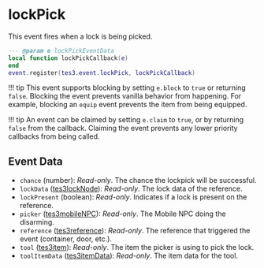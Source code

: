 # lockPick
<div class="search_terms" style="display: none">lockpick</div>

<!---
	This file is autogenerated. Do not edit this file manually. Your changes will be ignored.
	More information: https://github.com/MWSE/MWSE/tree/master/docs
-->

This event fires when a lock is being picked.

```lua
--- @param e lockPickEventData
local function lockPickCallback(e)
end
event.register(tes3.event.lockPick, lockPickCallback)
```

!!! tip
	This event supports blocking by setting `e.block` to `true` or returning `false`. Blocking the event prevents vanilla behavior from happening. For example, blocking an `equip` event prevents the item from being equipped.

!!! tip
	An event can be claimed by setting `e.claim` to `true`, or by returning `false` from the callback. Claiming the event prevents any lower priority callbacks from being called.

## Event Data

* `chance` (number): *Read-only*. The chance the lockpick will be successful.
* `lockData` ([tes3lockNode](../../types/tes3lockNode)): *Read-only*. The lock data of the reference.
* `lockPresent` (boolean): *Read-only*. Indicates if a lock is present on the reference.
* `picker` ([tes3mobileNPC](../../types/tes3mobileNPC)): *Read-only*. The Mobile NPC doing the disarming.
* `reference` ([tes3reference](../../types/tes3reference)): *Read-only*. The reference that triggered the event (container, door, etc.).
* `tool` ([tes3item](../../types/tes3item)): *Read-only*. The item the picker is using to pick the lock.
* `toolItemData` ([tes3itemData](../../types/tes3itemData)): *Read-only*. The item data for the tool.

